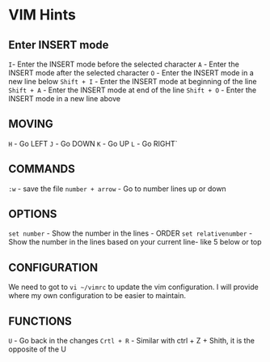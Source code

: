 # VIM Hints

## Enter INSERT mode
`I`- Enter the INSERT mode before the selected character
`A` - Enter the INSERT mode after the selected character
`O` - Enter the INSERT mode in a new line below
`Shift + I` - Enter the INSERT mode at beginning of the line
`Shift + A` - Enter the INSERT mode at end of the line
`Shift + O` - Enter the INSERT mode in a new line above

## MOVING
`H` - Go LEFT 
`J` - Go DOWN
`K` - Go UP
`L` - Go RIGHT`


## COMMANDS
`:w` - save the file
`number + arrow` - Go to number lines up or down

## OPTIONS
`set number` - Show the number in the lines - ORDER
`set relativenumber` - Show the number in the lines based on your current line- like 5 below or top

## CONFIGURATION
We need to got to `vi ~/vimrc` to update the vim configuration. I will provide where my own configuration to be easier to maintain.

## FUNCTIONS
`U` - Go back in the changes
`Crtl + R` - Similar with ctrl + Z + Shith, it is the opposite of the U

